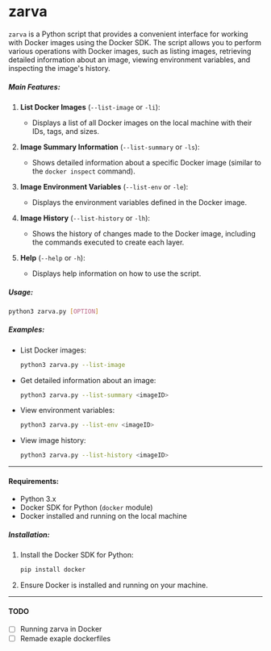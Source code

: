 # zarva

`zarva` is a Python script that provides a convenient interface for working with Docker images using the Docker SDK. The script allows you to perform various operations with Docker images, such as listing images, retrieving detailed information about an image, viewing environment variables, and inspecting the image's history.

##### **Main Features:**
1. **List Docker Images** (`--list-image` or `-li`):
   - Displays a list of all Docker images on the local machine with their IDs, tags, and sizes.

2. **Image Summary Information** (`--list-summary` or `-ls`):
   - Shows detailed information about a specific Docker image (similar to the `docker inspect` command).

3. **Image Environment Variables** (`--list-env` or `-le`):
   - Displays the environment variables defined in the Docker image.

4. **Image History** (`--list-history` or `-lh`):
   - Shows the history of changes made to the Docker image, including the commands executed to create each layer.

5. **Help** (`--help` or `-h`):
   - Displays help information on how to use the script.

##### **Usage:**
```bash
python3 zarva.py [OPTION]
```

##### **Examples:**
- List Docker images:
  ```bash
  python3 zarva.py --list-image
  ```
- Get detailed information about an image:
  ```bash
  python3 zarva.py --list-summary <imageID>
  ```
- View environment variables:
  ```bash
  python3 zarva.py --list-env <imageID>
  ```
- View image history:
  ```bash
  python3 zarva.py --list-history <imageID>
  ```

---

#### **Requirements:**
- Python 3.x
- Docker SDK for Python (`docker` module)
- Docker installed and running on the local machine

##### **Installation:**
1. Install the Docker SDK for Python:
   ```bash
   pip install docker
   ```
2. Ensure Docker is installed and running on your machine.

---
#### TODO
- [ ] Running zarva in Docker
- [ ] Remade exaple dockerfiles